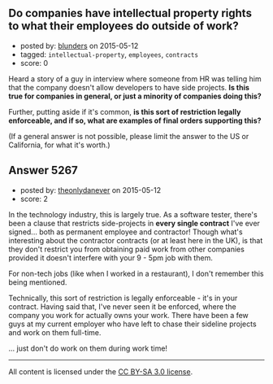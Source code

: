 ## Do companies have intellectual property rights to what their employees do outside of work?

- posted by: [blunders](https://stackexchange.com/users/216182/blunders) on 2015-05-12
- tagged: `intellectual-property`, `employees`, `contracts`
- score: 0

Heard a story of a guy in interview where someone from HR was telling him that the company doesn't allow developers to have side projects. **Is this true for companies in general, or just a minority of companies doing this?** 

Further, putting aside if it's common, **is this sort of restriction legally enforceable, and if so, what are examples of final orders supporting this?**

(If a general answer is not possible, please limit the answer to the US or California, for what it's worth.)


## Answer 5267

- posted by: [theonlydanever](https://stackexchange.com/users/4692060/theonlydanever) on 2015-05-12
- score: 2

In the technology industry, this is largely true. As a software tester, there's been a clause that restricts side-projects in **every single contract** I've ever signed... both as permanent employee and contractor! Though what's interesting about the contractor contracts (or at least here in the UK), is that they don't restrict you from obtaining paid work from other companies provided it doesn't interfere with your 9 - 5pm job with them.

For non-tech jobs (like when I worked in a restaurant), I don't remember this being mentioned. 

Technically, this sort of restriction is legally enforceable - it's in your contract. Having said that, I've never seen it be enforced, where the company you work for actually owns your work. There have been a few guys at my current employer who have left to chase their sideline projects and work on them full-time.

... just don't do work on them during work time! 



---

All content is licensed under the [CC BY-SA 3.0 license](https://creativecommons.org/licenses/by-sa/3.0/).
